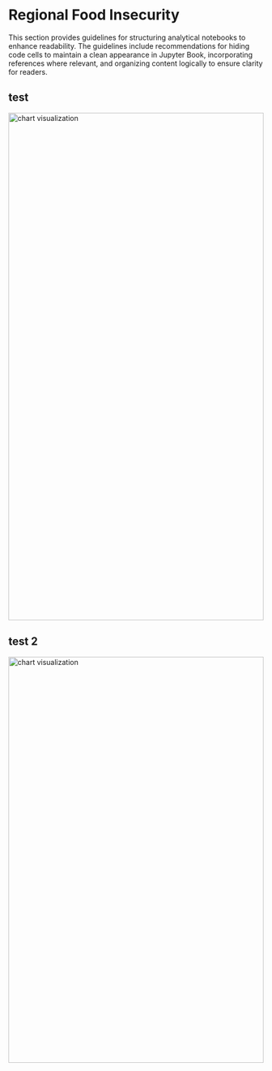 
# Regional Food Insecurity
This section provides guidelines for structuring analytical notebooks to enhance readability. The guidelines include recommendations for hiding code cells to maintain a clean appearance in Jupyter Book, incorporating references where relevant, and organizing content logically to ensure clarity for readers.


## test
<div class="flourish-embed flourish-chart" data-src="visualisation/21862009?2455648" data-height="1000px"><script src="https://public.flourish.studio/resources/embed.js"></script><noscript><img src="https://public.flourish.studio/visualisation/21862009/thumbnail" width="100%" height="1000px" alt="chart visualization" /></noscript></div>

## test 2

<div class="flourish-embed flourish-chart" data-src="visualisation/21863752?2455648" data-height="800px"><script src="https://public.flourish.studio/resources/embed.js"></script><noscript><img src="https://public.flourish.studio/visualisation/21863752/thumbnail" width="100%" height="800px" alt="chart visualization" /></noscript></div>